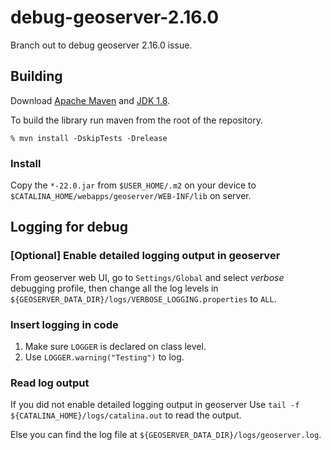 # debug-geoserver-2.16.0
Branch out to debug geoserver 2.16.0 issue.

## Building

Download [Apache Maven](http://maven.apache.org/) and [JDK 1.8](https://www.oracle.com/java/technologies/javase/javase-jdk8-downloads.html).

To build the library run maven from the root of the repository.

    % mvn install -DskipTests -Drelease 
    
### Install
Copy the `*-22.0.jar` from `$USER_HOME/.m2` on your device to `$CATALINA_HOME/webapps/geoserver/WEB-INF/lib` on server.

## Logging for debug
### [Optional] Enable detailed logging output in geoserver
From geoserver web UI, go to `Settings/Global` and select *verbose* debugging profile, 
then change all the log levels in `${GEOSERVER_DATA_DIR}/logs/VERBOSE_LOGGING.properties` to `ALL`.


### Insert logging in code
1. Make sure `LOGGER` is declared on class level.
2. Use `LOGGER.warning("Testing")` to log.
 
### Read log output
If you did not enable detailed logging output in geoserver Use `tail -f ${CATALINA_HOME}/logs/catalina.out` to read the output.

Else you can find the log file at `${GEOSERVER_DATA_DIR}/logs/geoserver.log`.
